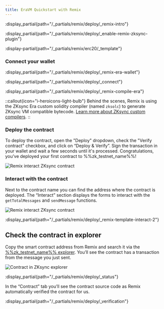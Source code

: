 ```yaml
---
title: EraVM Quickstart with Remix
---
```


:display_partial{path="/_partials/remix/deploy/_remix-intro"}

:display_partial{path="/_partials/remix/deploy/_enable-remix-zksync-plugin"}

:display-partial{path="/_partials/remix/erc20/_template"}

### Connect your wallet

:display_partial{path="/_partials/remix/deploy/_remix-era-wallet"}

:display_partial{path="/_partials/remix/deploy/_connect"}

:display_partial{path="/_partials/remix/deploy/_remix-compile-era"}

::callout{icon="i-heroicons-light-bulb"}
Behind the scenes, Remix is using the ZKsync Era custom solidity compiler
(named `zksolc`) to generate ZKsync VM compatible bytecode. [Learn more about ZKsync custom compilers](/zksync-protocol/zksync-era/compiler/toolchain).
::

### Deploy the contract

To deploy the contract, open the "Deploy" dropdown, check the "Verify contract" checkbox, and click on “Deploy &
Verify”. Sign the transaction in your wallet and wait a few seconds until it's processed. Congratulations, you’ve
deployed your first contract to %%zk_testnet_name%%!

![Remix interact ZKsync contract](/images/101-quickstart/101-remix-deploy.png)

### Interact with the contract

Next to the contract name you can find the address where the contract is deployed. The “Interact” section displays the
forms to interact with the `getTotalMessages` and `sendMessage` functions.

![Remix interact ZKsync contract](/images/101-quickstart/101-remix-interact.png)

:display_partial{path="/_partials/remix/deploy/_remix-template-interact-2"}

## Check the contract in explorer

Copy the smart contract address from Remix and search it via the [%%zk_testnet_name%%
explorer](%%zk_testnet_block_explorer_url%%). You’ll see the contract has a transaction from the message you just sent.

![Contract in ZKsync explorer](/images/101-quickstart/101-contract-deployed.png)

:display_partial{path="/_partials/remix/deploy/_status"}

In the “Contract” tab you’ll see the contract source code as Remix automatically verified the contract for us.

:display_partial{path="/_partials/remix/deploy/_verification"}
